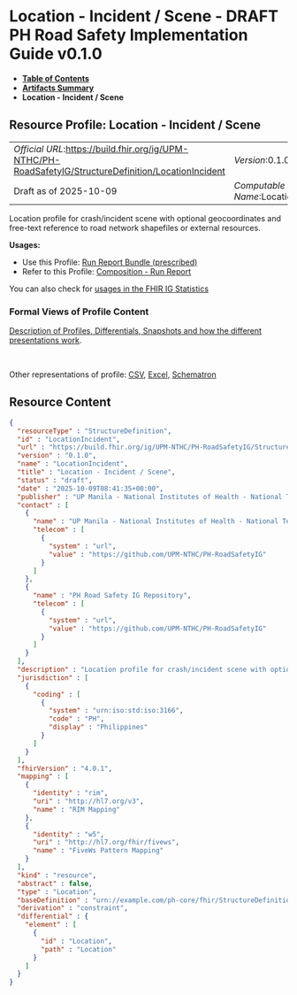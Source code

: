 # Location - Incident / Scene - DRAFT PH Road Safety Implementation Guide v0.1.0

* [**Table of Contents**](toc.md)
* [**Artifacts Summary**](artifacts.md)
* **Location - Incident / Scene**

## Resource Profile: Location - Incident / Scene 

| | |
| :--- | :--- |
| *Official URL*:https://build.fhir.org/ig/UPM-NTHC/PH-RoadSafetyIG/StructureDefinition/LocationIncident | *Version*:0.1.0 |
| Draft as of 2025-10-09 | *Computable Name*:LocationIncident |

 
Location profile for crash/incident scene with optional geocoordinates and free-text reference to road network shapefiles or external resources. 

**Usages:**

* Use this Profile: [Run Report Bundle (prescribed)](StructureDefinition-RunReportBundle.md)
* Refer to this Profile: [Composition - Run Report](StructureDefinition-CompositionRunReport.md)

You can also check for [usages in the FHIR IG Statistics](https://packages2.fhir.org/xig/example.fhir.ph.roadsafety|current/StructureDefinition/LocationIncident)

### Formal Views of Profile Content

 [Description of Profiles, Differentials, Snapshots and how the different presentations work](http://build.fhir.org/ig/FHIR/ig-guidance/readingIgs.html#structure-definitions). 

 

Other representations of profile: [CSV](StructureDefinition-LocationIncident.csv), [Excel](StructureDefinition-LocationIncident.xlsx), [Schematron](StructureDefinition-LocationIncident.sch) 



## Resource Content

```json
{
  "resourceType" : "StructureDefinition",
  "id" : "LocationIncident",
  "url" : "https://build.fhir.org/ig/UPM-NTHC/PH-RoadSafetyIG/StructureDefinition/LocationIncident",
  "version" : "0.1.0",
  "name" : "LocationIncident",
  "title" : "Location - Incident / Scene",
  "status" : "draft",
  "date" : "2025-10-09T08:41:35+00:00",
  "publisher" : "UP Manila - National Institutes of Health - National Telehealth Center",
  "contact" : [
    {
      "name" : "UP Manila - National Institutes of Health - National Telehealth Center",
      "telecom" : [
        {
          "system" : "url",
          "value" : "https://github.com/UPM-NTHC/PH-RoadSafetyIG"
        }
      ]
    },
    {
      "name" : "PH Road Safety IG Repository",
      "telecom" : [
        {
          "system" : "url",
          "value" : "https://github.com/UPM-NTHC/PH-RoadSafetyIG"
        }
      ]
    }
  ],
  "description" : "Location profile for crash/incident scene with optional geocoordinates and free-text reference to road network shapefiles or external resources.",
  "jurisdiction" : [
    {
      "coding" : [
        {
          "system" : "urn:iso:std:iso:3166",
          "code" : "PH",
          "display" : "Philippines"
        }
      ]
    }
  ],
  "fhirVersion" : "4.0.1",
  "mapping" : [
    {
      "identity" : "rim",
      "uri" : "http://hl7.org/v3",
      "name" : "RIM Mapping"
    },
    {
      "identity" : "w5",
      "uri" : "http://hl7.org/fhir/fivews",
      "name" : "FiveWs Pattern Mapping"
    }
  ],
  "kind" : "resource",
  "abstract" : false,
  "type" : "Location",
  "baseDefinition" : "urn://example.com/ph-core/fhir/StructureDefinition/ph-core-location",
  "derivation" : "constraint",
  "differential" : {
    "element" : [
      {
        "id" : "Location",
        "path" : "Location"
      }
    ]
  }
}

```
